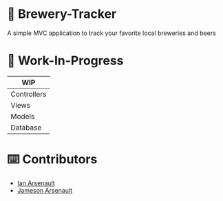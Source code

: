 # 🍺 Brewery-Tracker

A simple MVC application to track your favorite local breweries and beers

# 📝 Work-In-Progress

| WIP        |
| ------------- |
| Controllers | 
| Views      | 
| Models | 
| Database |


# ⌨️ Contributors
* [Ian Arsenault](https://github.com/GorgonsMaze)
* [Jameson Arsenault](https://github.com/OverlordZoltron)
